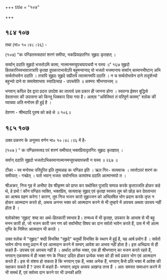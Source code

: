 +++
title = "१०७"

+++


## १८४ १०७
तथा (भा० १०।४८।२६) - 

(१०७) "कः पण्डितस्त्वदपरं शरणं समीया, भकप्रियाहतगिरः सुहृदः कृतज्ञत् । 

सर्व्वान् ददाति सुहृदो भजतोऽमि कामा, नात्मानमप्युपचयापचयौ न यस्य ॥” १६७ सुहृदो हितकारिस्वभावात्तत्रापि कृतज्ञ दुपकाराभासेऽपि बहुमन्वानाद् यो भजतो भजमानाय सर्व्वान् कामानभीष्टान् अभि सर्व्वतोभावेन ददाति । तत्रापि सुहृदः सुहृदे सप्रीतये त्वात्मानमपि ददाति । न च सर्व्वतोभावेन दाने तादृशेभ्यो बहुभ्यो दाने वा समावेशाभावः स्यादित्याह - उपचयेति ॥ अक्नरः श्रीभगवन्तम् ॥ 

भगवान् कपिल देव द्वारा प्रदत्त उपदेश का तात्पर्य उस प्रकार ही जानना होगा । स्वतन्त्र ईश्वर बुद्धिसे देवतान्तर की उपासना को किन्तु धिक्कार दिया गया है। अतएव "अविस्मितं तं परिपूर्ण कामम्" श्लोक की व्याख्या अति मनोरम ही हुई है । 

देवगण - श्रीमदादि पुरुष को कहे थे ॥ १०६॥ 


## १८५ १०७
उक्त प्रकरण के अनुरूप वर्णन भा० १०।४८।२६ में है- 

(१०७ ) " कः पण्डितस्त्वद परं शरणं समीयात् भक्तप्रियादृतगिरः सुहृदः कृतज्ञात् । 

सर्वान् ददाति सुहृदो भजतोऽभिकामानात्मानमप्युपचयापचयौ न यस्य ॥ २६७ ॥ 

टीका - स्व मनोरथः परिपूरित इति तुष्यन्नाह कः पण्डित इति । ऋत गिरः- सत्यवाचः । त्वत्तोऽपरं शरणं कः समीयात् - गच्छेत् । यतो भवान् भजतः सर्वानभितः कामांश्च ददाति आत्मानमपो त । 

श्रीअक्रर, निज गृह में अभीष्ट देव श्रीकृष्ण को प्राप्त कर यथोचित पूजादि सम्पन्न करके कृताञ्जलि होकर कहे थे, हे प्रभो ! कौन पण्डित व्यक्ति, भक्तप्रिय, सत्यवाक् सुहृत् एवं कृतज्ञ स्वरूप तुम को छोड़ कर देवतान्तर का आश्रय ग्रहण करेगा ! कारण, तुम निज भजन कारो सुहृज्जन को अभिलषित भोग प्रदान करके तृप्त न होकर आत्मदान करते हो, अथच अनन्त भक्त को आत्मदान करने से भी तुम्हारे में अपचय अथवा उपचय नहीं होता है । 

श्लोकोक्त 'सुहृत्' शब्द का अर्थ-हितकारी स्वभाव है। तन्मध्य में भी कृतज्ञ, उपकार के आभाष से भी बहु मनन कारी हो, जो भजन कारी जन गण को सर्वाभीष्ट विषय का दान सर्वतो भावेन करते हैं, उस में भी आत्म तृप्ति के निमित्त आत्मदान भी करते । 

उक्त श्लोक में "सुहृदः" षष्ठी विभक्ति "सुहृदे" चतुर्थी विभक्ति के स्थान में हुई है, यह आर्ष प्रयोग है । सर्वतो भावेन योग्य वस्तु प्रदान में एवं आत्मदान करने में सम्यग् आवेश का अभाव नहीं होता है। इस अभिप्राय से ही कहते हैं- उपचय एवं अपचय नहीं है । अर्थात् अनेक भक्त, एक ही श्रीभगवान् का भजन करते रहते हैं, भगवान् एकसमय में ही भक्त गण के निकट उदित होकर प्रत्येक भक्त को ही सर्व प्रकार भोग एवं आत्मदान करते हैं। इस से संशय हो सकता है कि भगवान् एक हैं, भक्त अनेक हैं, भगवान् कैसे प्रति भक्त में आवेश की रक्षाकर सकते हैं ? उत्तर में कहते हैं- भगवान् अद्वय अव्यय अखण्ड तत्त्व हैं । अतः समस्त समाधान करने में भी समर्थ हैं, एवं सर्वस्व दान करने पर भी उनकी क्षति 



